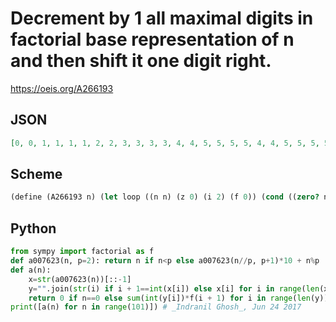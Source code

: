 # Decrement by 1 all maximal digits in factorial base representation of n and then shift it one digit right\.
https://oeis.org/A266193
## JSON
```JSON
[0, 0, 1, 1, 1, 1, 2, 2, 3, 3, 3, 3, 4, 4, 5, 5, 5, 5, 4, 4, 5, 5, 5, 5, 6, 6, 7, 7, 7, 7, 8, 8, 9, 9, 9, 9, 10, 10, 11, 11, 11, 11, 10, 10, 11, 11, 11, 11, 12, 12, 13, 13, 13, 13, 14, 14, 15, 15, 15, 15, 16, 16, 17, 17, 17, 17, 16, 16, 17, 17, 17, 17, 18, 18, 19, 19, 19, 19, 20, 20, 21, 21, 21, 21, 22, 22, 23, 23, 23, 23, 22]
```
## Scheme
```Scheme
(define (A266193 n) (let loop ((n n) (z 0) (i 2) (f 0)) (cond ((zero? n) z) (else (let ((d (remainder n i))) (loop (quotient n i) (+ z (* f (- d (if (< d (- i 1)) 0 1)))) (+ 1 i) (if (zero? f) 1 (* f (- i 1)))))))))
```
## Python
```Python
from sympy import factorial as f
def a007623(n, p=2): return n if n<p else a007623(n//p, p+1)*10 + n%p
def a(n):
    x=str(a007623(n))[::-1]
    y="".join(str(i) if i + 1==int(x[i]) else x[i] for i in range(len(x)))[1:]
    return 0 if n==0 else sum(int(y[i])*f(i + 1) for i in range(len(y)))
print([a(n) for n in range(101)]) # _Indranil Ghosh_, Jun 24 2017
```

